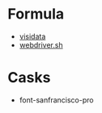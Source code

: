 # Formula

- [visidata](https://github.com/saulpw/visidata)
- [webdriver.sh](https://github.com/vulgo/webdriver.sh)

# Casks

- font-sanfrancisco-pro
